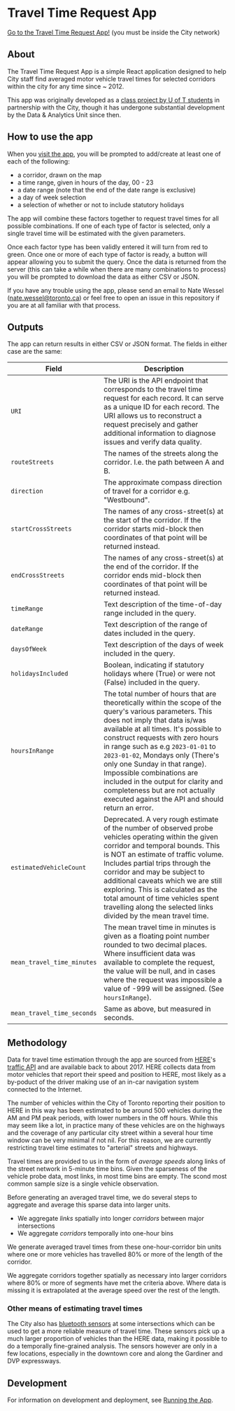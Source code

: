 # Travel Time Request App

[Go to the Travel Time Request App!](https://trans-bdit.intra.prod-toronto.ca/traveltime-request/) (you must be inside the City network)

## About
The Travel Time Request App is a simple React application designed to help City staff find averaged motor vehicle travel times for selected corridors within the city for any time since ~ 2012.

This app was originally developed as a [class project by U of T students](https://www.youtube.com/watch?v=y6lnefduogo) in partnership with the City, though it has undergone substantial development by the Data & Analytics Unit since then. 

## How to use the app
When you [visit the app](https://trans-bdit.intra.prod-toronto.ca/traveltime-request/), you will be prompted to add/create at least one of each of the following:
* a corridor, drawn on the map
* a time range, given in hours of the day, 00 - 23
* a date range (note that the end of the date range is exclusive)
* a day of week selection
* a selection of whether or not to include statutory holidays 

The app will combine these factors together to request travel times for all possible combinations. If one of each type of factor is selected, only a single travel time will be estimated with the given parameters. 

Once each factor type has been validly entered it will turn from red to green. Once one or more of each type of factor is ready, a button will appear allowing you to submit the query. Once the data is returned from the server (this can take a while when there are many combinations to process) you will be prompted to download the data as either CSV or JSON.

If you have any trouble using the app, please send an email to Nate Wessel (nate.wessel@toronto.ca) or feel free to open an issue in this repository if you are at all familiar with that process.

## Outputs

The app can return results in either CSV or JSON format. The fields in either case are the same:

| Field | Description |
|----|----|
| `URI` | The URI is the API endpoint that corresponds to the travel time request for each record. It can serve as a unique ID for each record. The URI allows us to reconstruct a request precisely and gather additional information to diagnose issues and verify data quality. |
| `routeStreets` | The names of the streets along the corridor. I.e. the path between A and B. |
| `direction` | The approximate compass direction of travel for a corridor e.g. "Westbound". |
| `startCrossStreets` | The names of any cross-street(s) at the start of the corridor. If the corridor starts mid-block then coordinates of that point will be returned instead. |
| `endCrossStreets` | The names of any cross-street(s) at the end of the corridor. If the corridor ends mid-block then coordinates of that point will be returned instead. |
| `timeRange` | Text description of the time-of-day range included in the query. |
| `dateRange` | Text description of the range of dates included in the query. |
| `daysOfWeek` | Text description of the days of week included in the query.  |
| `holidaysIncluded` | Boolean, indicating if statutory holidays where (True) or were not (False) included in the query. |
| `hoursInRange` | The total number of hours that are theoretically within the scope of the query's various parameters. This does not imply that data is/was available at all times. It's possible to construct requests with zero hours in range such as e.g `2023-01-01` to `2023-01-02`, Mondays only (There's only one Sunday in that range). Impossible combinations are included in the output for clarity and completeness but are not actually executed against the API and should return an error. |
| `estimatedVehicleCount` | Deprecated. A very rough estimate of the number of observed probe vehicles operating within the given corridor and temporal bounds. This is NOT an estimate of traffic volume. Includes partial trips through the corridor and may be subject to additional caveats which we are still exploring. This is calculated as the total amount of time vehicles spent travelling along the selected links divided by the mean travel time. |
| `mean_travel_time_minutes` | The mean travel time in minutes is given as a floating point number rounded to two decimal places. Where insufficient data was available to complete the request, the value will be null, and in cases where the request was impossible a value of -999 will be assigned. (See `hoursInRange`). |
| `mean_travel_time_seconds` | Same as above, but measured in seconds. |


## Methodology

Data for travel time estimation through the app are sourced from [HERE](https://github.com/CityofToronto/bdit_data-sources/tree/master/here)'s [traffic API](https://developer.here.com/documentation/traffic-api/api-reference.html) and are available back to about 2017. HERE collects data from motor vehicles that report their speed and position to HERE, most likely as a by-poduct of the driver making use of an in-car navigation system connected to the Internet.

The number of vehicles within the City of Toronto reporting their position to HERE in this way has been estimated to be around 500 vehicles during the AM and PM peak periods, with lower numbers in the off hours. While this may seem like a lot, in practice many of these vehicles are on the highways and the coverage of any particular city street within a several hour time window can be very minimal if not nil. For this reason, we are currently restricting travel time estimates to "arterial" streets and highways.  

Travel times are provided to us in the form of _average speeds_ along links of the street network in 5-minute time bins. Given the sparseness of the vehicle probe data, most links, in most time bins are empty. The scond most common sample size is a single vehicle observation.

Before generating an averaged travel time, we do several steps to aggregate and average this sparse data into larger units. 
* We aggregate _links_ spatially into longer _corridors_ between major intersections
* We aggregate _corridors_ temporally into one-hour bins

We generate averaged travel times from these one-hour-corridor bin units where one or more vehicles has travelled 80% or more of the length of the corridor.

We aggregate corridors together spatially as necessary into larger corridors where 80% or more of segments have met the criteria above. Where data is missing it is extrapolated at the average speed over the rest of the length.

### Other means of estimating travel times

The City also has [bluetooth sensors](https://github.com/CityofToronto/bdit_data-sources/blob/master/bluetooth/README.md) at some intersections which can be used to get a more reliable measure of travel time. These sensors pick up a much larger proportion of vehicles than the HERE data, making it possible to do a temporally fine-grained analysis. The sensors however are only in a few locations, especially in the downtown core and along the Gardiner and DVP expressways.  

## Development

For information on development and deployment, see [Running the App](./running-the-app.md).
